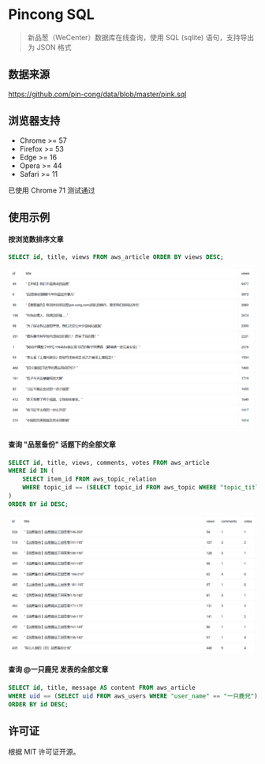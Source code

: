 
# Pincong SQL

> 新品葱（WeCenter）数据库在线查询，使用 SQL (sqlite) 语句，支持导出为 JSON 格式

## 数据来源

https://github.com/pin-cong/data/blob/master/pink.sql

## 浏览器支持

* Chrome >= 57
* Firefox >= 53
* Edge >= 16
* Opera >= 44
* Safari >= 11

已使用 Chrome 71 测试通过

## 使用示例

#### 按浏览数排序文章

```sql
SELECT id, title, views FROM aws_article ORDER BY views DESC;
```

![](img/example0.png)

#### 查询 "品葱备份" 话题下的全部文章

```sql
SELECT id, title, views, comments, votes FROM aws_article
WHERE id IN (
	SELECT item_id FROM aws_topic_relation 
	WHERE topic_id == (SELECT topic_id FROM aws_topic WHERE "topic_title" == "品葱备份") AND type == "article"
)
ORDER BY id DESC;
```

![](img/example1.png)

#### 查询 @一只鹿兒 发表的全部文章

```sql
SELECT id, title, message AS content FROM aws_article
WHERE uid == (SELECT uid FROM aws_users WHERE "user_name" == "一只鹿兒")
ORDER BY id DESC;
```

## 许可证

根据 MIT 许可证开源。
